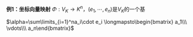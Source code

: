 **例1：坐标向量映射**
$\Phi:V_K\longrightarrow K^n$，$(e_1,\cdots,e_n)$是$V_K$的一个基

$\alpha=\sum\limits_{i=1}^na_i\cdot e_i
\longmapsto\begin{bmatrix}
a_1\\\ \vdots\\\ a_n\end{bmatrix}$